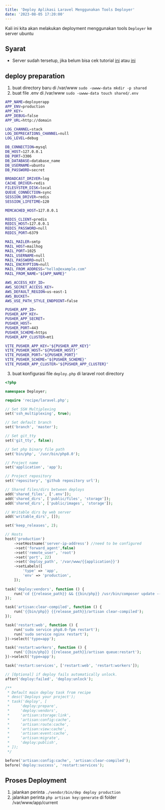 ```yaml
---
title: 'Deploy Aplikasi Laravel Menggunakan Tools Deployer'
date: '2023-08-05 17:20:00'
---
```


Kali ini kita akan melakukan deployment menggunakan tools `Deployer` ke server ubuntu

## Syarat
- Server sudah tersetup, jika belum bisa cek tutorial [ini](./ansible-setup-ubuntu-20-04) atau [ini](./setup-ubuntu-20-04)

## deploy preparation
1. buat directory baru di /var/www `sudo -uwww-data mkdir -p shared`
2. buat file .env di /var/www `sudo -uwww-data touch shared/.env`

```bash
APP_NAME=deployerapp
APP_ENV=production
APP_KEY=
APP_DEBUG=false
APP_URL=http://domain

LOG_CHANNEL=stack
LOG_DEPRECATIONS_CHANNEL=null
LOG_LEVEL=debug

DB_CONNECTION=mysql
DB_HOST=127.0.0.1
DB_PORT=3306
DB_DATABASE=database_name
DB_USERNAME=ubuntu
DB_PASSWORD=secret

BROADCAST_DRIVER=log
CACHE_DRIVER=redis
FILESYSTEM_DISK=local
QUEUE_CONNECTION=sync
SESSION_DRIVER=redis
SESSION_LIFETIME=120

MEMCACHED_HOST=127.0.0.1

REDIS_CLIENT=predis
REDIS_HOST=127.0.0.1
REDIS_PASSWORD=null
REDIS_PORT=6379

MAIL_MAILER=smtp
MAIL_HOST=mailhog
MAIL_PORT=1025
MAIL_USERNAME=null
MAIL_PASSWORD=null
MAIL_ENCRYPTION=null
MAIL_FROM_ADDRESS="hello@example.com"
MAIL_FROM_NAME="${APP_NAME}"

AWS_ACCESS_KEY_ID=
AWS_SECRET_ACCESS_KEY=
AWS_DEFAULT_REGION=us-east-1
AWS_BUCKET=
AWS_USE_PATH_STYLE_ENDPOINT=false

PUSHER_APP_ID=
PUSHER_APP_KEY=
PUSHER_APP_SECRET=
PUSHER_HOST=
PUSHER_PORT=443
PUSHER_SCHEME=https
PUSHER_APP_CLUSTER=mt1

VITE_PUSHER_APP_KEY="${PUSHER_APP_KEY}"
VITE_PUSHER_HOST="${PUSHER_HOST}"
VITE_PUSHER_PORT="${PUSHER_PORT}"
VITE_PUSHER_SCHEME="${PUSHER_SCHEME}"
VITE_PUSHER_APP_CLUSTER="${PUSHER_APP_CLUSTER}"
```

3. buat konfigurasi file `deploy.php` di laravel root directory 

```php
<?php

namespace Deployer;

require 'recipe/laravel.php';

// Set SSH Multiplexing
set('ssh_multiplexing', true);

// Set default branch
set('branch', 'master');

// Set git_tty
set('git_tty', false);

// Set php binary file path
set('bin/php', '/usr/bin/php8.0');

// Project name
set('application', 'app');

// Project repository
set('repository', 'github repository url');

// Shared files/dirs between deploys
add('shared_files', ['.env']);
add('shared_dirs', ['public/files', 'storage']);
add('shared_dirs', ['public/images', 'storage']);

// Writable dirs by web server
add('writable_dirs', []);

set('keep_releases', 2);

// Hosts
host('production')
    ->setHostname('server-ip-address') //need to be configured
    ->set('forward_agent',false)
    ->set('remote_user', 'root')
    ->set('port', 22)
    ->set('deploy_path', '/var/www/{{application}}')
    ->setLabels([
        'type' => 'app',
        'env' => 'production',
    ]);
    
task('deploy:vendors', function () {
    run('cd {{release_path}} && {{bin/php}} /usr/bin/composer update --verbose --prefer-dist --no-progress --no-interaction --optimize-autoloader');
});

task('artisan:clear-compiled', function () {
    run('{{bin/php}} {{release_path}}/artisan clear-compiled');
});

task('restart:web', function () {
    run('sudo service php8.0-fpm restart');
    run('sudo service nginx restart');
})->select('type=app');

task('restart:workers', function () {
    run('{{bin/php}} {{release_path}}/artisan queue:restart');
})->select('type=app');

task('restart:services', ['restart:web', 'restart:workers']);

// [Optional] if deploy fails automatically unlock.
after('deploy:failed', 'deploy:unlock');

/**
 * Default main deploy task from recipe
 * desc('Deploys your project');
 * task('deploy', [
 *     'deploy:prepare',
 *     'deploy:vendors',
 *     'artisan:storage:link',
 *     'artisan:config:cache',
 *     'artisan:route:cache',
 *     'artisan:view:cache',
 *     'artisan:event:cache',
 *     'artisan:migrate',
 *     'deploy:publish',
 * ]);
 */

before('artisan:config:cache', 'artisan:clear-compiled');
before('deploy:success', 'restart:services');
```

## Proses Deployment
1. jalankan perinta `./vendor/bin/dep deploy production`
2. jalankan perinta `php artisan key:generate` di folder /var/www/app/current